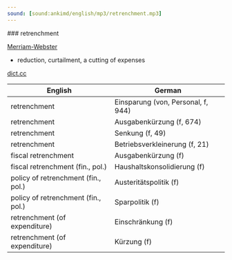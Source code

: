 ```yaml
---
sound: [sound:ankimd/english/mp3/retrenchment.mp3]
---
```


\### retrenchment

[Merriam-Webster](https://www.merriam-webster.com/dictionary/retrenchment)

- reduction, curtailment, a cutting of expenses

[dict.cc](https://www.dict.cc/retrenchment)

| English        | German       |
| -------------- | ------------ |
| retrenchment | Einsparung (von, Personal, f, 944) |
| retrenchment | Ausgabenkürzung (f, 674) |
| retrenchment | Senkung (f, 49) |
| retrenchment | Betriebsverkleinerung (f, 21) |
| fiscal retrenchment | Ausgabenkürzung (f) |
| fiscal retrenchment (fin., pol.) | Haushaltskonsolidierung (f) |
| policy of retrenchment (fin., pol.) | Austeritätspolitik (f) |
| policy of retrenchment (fin., pol.) | Sparpolitik (f) |
| retrenchment (of expenditure) | Einschränkung (f) |
| retrenchment (of expenditure) | Kürzung (f) |
